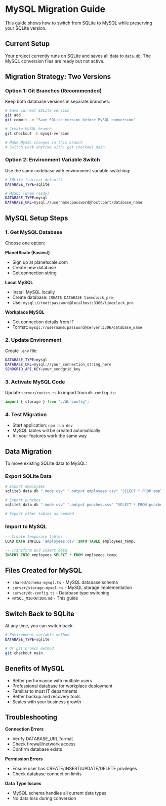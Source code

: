 # MySQL Migration Guide

This guide shows how to switch from SQLite to MySQL while preserving your SQLite version.

## Current Setup

Your project currently runs on SQLite and saves all data to `data.db`. The MySQL conversion files are ready but not active.

## Migration Strategy: Two Versions

### Option 1: Git Branches (Recommended)
Keep both database versions in separate branches:

```bash
# Save current SQLite version
git add .
git commit -m "Save SQLite version before MySQL conversion"

# Create MySQL branch
git checkout -b mysql-version

# Make MySQL changes in this branch
# Switch back anytime with: git checkout main
```

### Option 2: Environment Variable Switch
Use the same codebase with environment variable switching:

```bash
# SQLite (current default)
DATABASE_TYPE=sqlite

# MySQL (when ready)
DATABASE_TYPE=mysql
DATABASE_URL=mysql://username:password@host:port/database_name
```

## MySQL Setup Steps

### 1. Get MySQL Database
Choose one option:

**PlanetScale (Easiest)**
- Sign up at planetscale.com
- Create new database
- Get connection string

**Local MySQL**
- Install MySQL locally
- Create database: `CREATE DATABASE timeclock_pro;`
- Use: `mysql://root:password@localhost:3306/timeclock_pro`

**Workplace MySQL**
- Get connection details from IT
- Format: `mysql://username:password@server:3306/database_name`

### 2. Update Environment
Create `.env` file:
```bash
DATABASE_TYPE=mysql
DATABASE_URL=mysql://your_connection_string_here
SENDGRID_API_KEY=your_sendgrid_key
```

### 3. Activate MySQL Code
Update `server/routes.ts` to import from `db-config.ts`:
```typescript
import { storage } from "./db-config";
```

### 4. Test Migration
- Start application: `npm run dev`
- MySQL tables will be created automatically
- All your features work the same way

## Data Migration

To move existing SQLite data to MySQL:

### Export SQLite Data
```bash
# Export employees
sqlite3 data.db ".mode csv" ".output employees.csv" "SELECT * FROM employees;"

# Export punches  
sqlite3 data.db ".mode csv" ".output punches.csv" "SELECT * FROM punches;"

# Export other tables as needed
```

### Import to MySQL
```sql
-- Create temporary tables
LOAD DATA INFILE 'employees.csv' INTO TABLE employees_temp;

-- Transform and insert data
INSERT INTO employees SELECT * FROM employees_temp;
```

## Files Created for MySQL

- `shared/schema-mysql.ts` - MySQL database schema
- `server/storage-mysql.ts` - MySQL storage implementation  
- `server/db-config.ts` - Database type switching
- `MYSQL_MIGRATION.md` - This guide

## Switch Back to SQLite

At any time, you can switch back:

```bash
# Environment variable method
DATABASE_TYPE=sqlite

# Or git branch method
git checkout main
```

## Benefits of MySQL

- Better performance with multiple users
- Professional database for workplace deployment
- Familiar to most IT departments
- Better backup and recovery tools
- Scales with your business growth

## Troubleshooting

**Connection Errors**
- Verify DATABASE_URL format
- Check firewall/network access
- Confirm database exists

**Permission Errors**  
- Ensure user has CREATE/INSERT/UPDATE/DELETE privileges
- Check database connection limits

**Data Type Issues**
- MySQL schema handles all current data types
- No data loss during conversion